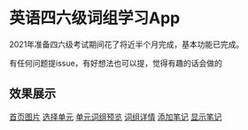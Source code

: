 # 英语四六级词组学习App

2021年准备四六级考试期间花了将近半个月完成，基本功能已完成。

有任何问题提issue，有好想法也可以提，觉得有趣的话会做的

## 效果展示

[首页图片](images/Screenshot_1631699941.png)
[选择单元](images/Screenshot_1631699978.png)
[单元词组预览](images/Screenshot_1631699986.png)
[词组详情](images/Screenshot_1631699994.png)
[添加笔记](images/Screenshot_1631700370.png)
[显示笔记](images/Screenshot_1631700399.png)

